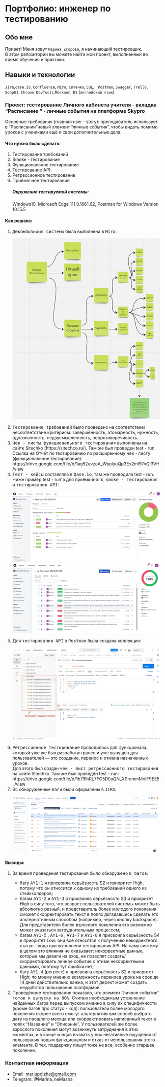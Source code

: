 # Портфолио: инженер по тестированию

## Обо мне 

Привет! Меня зовут ``Марина Егорова``, я начинающий тестировщик. <br>
В этом репозитории вы можете найти мой проект, выполненный во время обучения и практики.
<br>

## Навыки и технологии
``Jira``,``qase.io``, ``Confluence``, ``Miro``, ``Ситечко``, ``SQL``, `` Postman``, ``Swagger``, ``Trello``, <br>
``SoapUI``, ``Chrome DevTools``,``Mockoon``, ``B1`` (``английский язык``)




### Проект: тестирование Личного кабинета учителя - вкладка “Расписание “ - личные события на платформе Skypro

<p> Основные требования (главная user - story): преподаватель использует в “Расписании”новый элемент “личные события”, чтобы видеть помимо уроков с учениками ещё и свои дополнительные дела. </p>

#### Что нужно было сделать:
<ol>
  <li> Тестирование требований </li>
  <li> Smoke - тестирование </li>
  <li> Функциональное тестирование </li>
  <li> Тестирование API </li> 
  <li> Регрессионное тестирование </li>
  <li> Приёмочное тестирование </li>

##### Окружение тестируемой системы:

Windows10, Microsoft Edge 111.0.1661.62, Postman for Windows Version 10.15.5
   
</ol>

#### Как решала:

<ol>
<li> <kbd>Декомпозиция системы</kbd> была выполнена в <kbd>Miro</kbd>: </li>

  
![Decomposition_Miro_Personal events](https://github.com/EgorovaMarinaMyGit/RepositoryOfMarina/blob/main/Decomposition_Miro_Personal%20events.jpg)


<li> <kbd>Тестирование требований</kbd> было проведено на соответствие/несоответствие критериям: завершённость,  атомарность, нужность, однозначность, 
  недвусмысленность, непротиворечивость. </li>

<li> <kbd>Чек - листы функционального тестирования</kbd> выполнены на сайте Sitechko (https://sitechco.ru/). Там  же был проведен  test - run. </li>
Ссылка на Отчёт по тестированию по расширенному чек - листу (функциональное тестирование): https://drive.google.com/file/d/1ag52uvzaA_WyplyuQp3Ex2mI97vQi3VH/view

  
<li> <kbd>Тест - кейсы</kbd> составляла в <kbd>Qase.io</kbd>, там же проводила test - run. Ниже пример test - run'а для <kbd>приёмочного</kbd>, <kbd>smoke - тестирования</kbd> и <kbd>тестирования API</kbd>: </li>

![Test run_Qase io_smoke&acceptance](https://github.com/EgorovaMarinaMyGit/RepositoryOfMarina/blob/main/Test%20run_Qase%20io_smoke%26acceptance.jpg)
![Test run_Qase io_API](https://github.com/EgorovaMarinaMyGit/RepositoryOfMarina/blob/main/Test%20run_Qase%20io_API.jpg)



<li> Для <kbd>тестирования API</kbd> в <kbd>Postman</kbd> была создана коллекция: </li>

![ICollection_Postman_REST API](https://github.com/EgorovaMarinaMyGit/RepositoryOfMarina/blob/main/Collection_Postman_REST%20API.jpg)


<li> <kbd>Регрессионное тестирование</kbd> проводилось для функционала, который уже же был разработан ранее и уже выпущен для пользователей — это создание, перенос и отмена назначенных уроков. <br>
Для этого был создан <kbd>чек - лист регрессионного тестирования</kbd> на сайте Sitechko. Там же был проведён test - run: https://drive.google.com/file/d/1b79lhRL7FG5D0uQN_XPremmMolF9EE5_/view
</li>

<li> Вс обнаруженные <kbd>баги</kbd> были оформлены в <kbd>JIRA</kbd>: </li>

![Bugs_Jira](https://github.com/EgorovaMarinaMyGit/RepositoryOfMarina/blob/main/Bugs_Jira.jpg)

</ol>


 
 #### Выводы:
<ol>
  <li> За время проведения тестирования было обнаружено <kbd>8 багов</kbd>:  </li>

  - багу <kbd>AY1-1</kbd> я присвоила серьёзность S2 и приоритет High, потому что он относится к одному из требований одного из стейкхолдеров;
  - багам <kbd>AY1-2</kbd> и <kbd>AY1-3</kbd> я присвоила серьёзность S3 и приоритет High в силу того, что возраст пользователей системы может быть абсолютно разный, и представитель более молодого поколения сможет скорректировать текст в полях догадавшись сделать это альтернативным способом (например, через кнопку backspace). Для представителя более взрослого поколения это возможно может оказаться затруднительным процессом;
  - багам <kbd>AY1-5</kbd> , <kbd>AY1-6</kbd> , <kbd>AY1-7</kbd>  и <kbd>AY1-8</kbd> я присвоила серьёзность S4 и приоритет Low:  они все относятся к получению некорректного статус - кода при выполнени тестирования API. На саму систему в целом это влияния не оказывает: некорректные данные, которые мы давали на вход, не позволят создать/скорректировать личное событие с этими некорректными данными, поэтому тут ошибки нет;
  - багу <kbd>AY1-4</kbd> (регресс) я присвоила серьёзность S2 и приоритет High: по моему мнению возможность переноса урока на срок до 14 дней действительно важна, и этот дефект может создать неудобство пользования платформой.
  <li> Проведённое тестирование показало, что элемент “личное событие” <kbd>готов к выпуску на 80%</kbd>. Считаю необходимым устранение найденных багов перед выпуском именно в силу их специфичности (кроме багов про статус - код): пользователи более молодого поколения скорее всего смогут альтернативным способ выбрать дату из прошлого месяца или скорректировать написанный текст в полях “Название” и “Описание”. У пользователей же более взрослого поколения могут возникнуть затруднения в этих моментах, и в конце концов вызвать у них негативные ощущения от пользования новым функционалом и отказ от использования этого элемента. В тех. поддержку пишут тоже не все, особенно старшее поколение.</li>
</ol>



### Контактная информация
- Email: mariupolzhe@gmail.com
- Telegram: @Marina_neMasha
